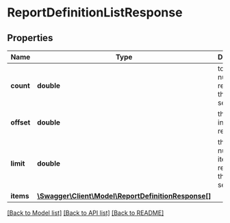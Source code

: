 # ReportDefinitionListResponse

## Properties
Name | Type | Description | Notes
------------ | ------------- | ------------- | -------------
**count** | **double** | total number of records in the result set | 
**offset** | **double** | the offset into the result set | 
**limit** | **double** | the max number of items returned in the result set | 
**items** | [**\Swagger\Client\Model\ReportDefinitionResponse[]**](ReportDefinitionResponse.md) |  | 

[[Back to Model list]](../README.md#documentation-for-models) [[Back to API list]](../README.md#documentation-for-api-endpoints) [[Back to README]](../README.md)


